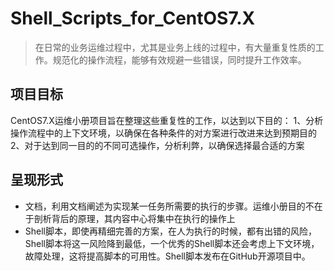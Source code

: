 # Shell_Scripts_for_CentOS7.X
> 在日常的业务运维过程中，尤其是业务上线的过程中，有大量重复性质的工作。规范化的操作流程，能够有效规避一些错误，同时提升工作效率。

## 项目目标

CentOS7.X运维小册项目旨在整理这些重复性的工作，以达到以下目的：
1、分析操作流程中的上下文环境，以确保在各种条件的对方案进行改进来达到预期目的
2、对于达到同一目的的不同可选操作，分析利弊，以确保选择最合适的方案

## 呈现形式

- 文档，利用文档阐述为实现某一任务所需要的执行的步骤。运维小册目的不在于剖析背后的原理，其内容中心将集中在执行的操作上
- Shell脚本，即使再精细完善的方案，在人为执行的时候，都有出错的风险，Shell脚本将这一风险降到最低，一个优秀的Shell脚本还会考虑上下文环境，故障处理，这将提高脚本的可用性。Shell脚本发布在GitHub开源项目中。
